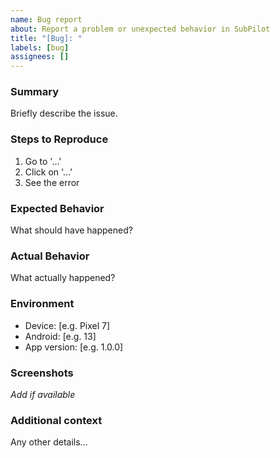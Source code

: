 ```yaml
---
name: Bug report
about: Report a problem or unexpected behavior in SubPilot
title: "[Bug]: "
labels: [bug]
assignees: []
---
```


### Summary
Briefly describe the issue.

### Steps to Reproduce
1. Go to '...'
2. Click on '...'
3. See the error

### Expected Behavior
What should have happened?

### Actual Behavior
What actually happened?

### Environment
- Device: [e.g. Pixel 7]
- Android: [e.g. 13]
- App version: [e.g. 1.0.0]

### Screenshots
_Add if available_

### Additional context
Any other details...
